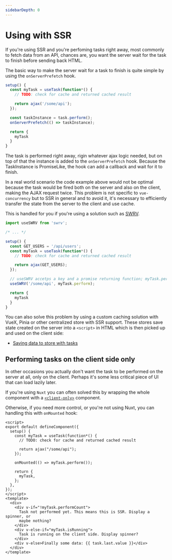 ```yaml
---
sidebarDepth: 0
---
```


# Using with SSR

If you're using SSR and you're perfoming tasks right away, most commonly to fetch data from an API, chances are, you want the server wait for the task to finish before sending back HTML.

The basic way to make the server wait for a task to finish is quite simple by using the `onServerPrefetch` hook.

```ts
setup() {
  const myTask = useTask(function*() {
    // TODO: check for cache and returned cached result

    return ajax('/some/api');
  });

  const taskInstance = task.perform();
  onServerPrefetch(() => taskInstance);

  return {
    myTask
  }
}
```

The task is performed right away, rigin whatever ajax logic needed, but on top of that the instance is added to the `onServerPrefetch` hook. Because the TaskInstance is PromiseLike, the hook can add a callback and wait for it to finish.

In a real world scenario the code example above would not be optimal because the task would be fired both on the server and also on the client, making the AJAX request twice. This problem is not specific to `vue-concurrency` but to SSR in general and to avoid it, it's necessary to efficiently transfer the state from the server to the client and use cache.

This is handled for you if you're using a solution such as [SWRV](https://github.com/Kong/swrv).

```ts
import useSWRV from 'swrv';

/* ... */

setup() {
  const GET_USERS = '/api/users';
  const myTask = useTask(function*() {
    // TODO: check for cache and returned cached result

    return ajax(GET_USERS);
  });

  // useSWRV accetps a key and a promise returning function; myTask.perform is a function returning TaskInstance which is a PromiseLike object and therefore suffices
  useSWRV('/some/api', myTask.perform);

  return {
    myTask
  }
}
```

You can also solve this problem by using a custom caching solution with VueX, Pinia or other centralized store with SSR support. These stores save state created on the server into a `<script>` in HTML which is then picked up and used on the client side:

- [Saving data to store with tasks](/examples/store)

## Performing tasks on the client side only

In other occasions you actually don't want the task to be performed on the server at all, only on the client. Perhaps it's some less critical piece of UI that can load lazily later.

If you're using `Nuxt` you can often solved this by wrapping the whole component with a [`<client-only>`](https://nuxtjs.org/api/components-client-only/) component.

Otherwise, if you need more control, or you're not using Nuxt, you can handling this with `onMounted` hook:

```vue
<script>
export default defineComponent({
  setup() {
    const myTask = useTask(function*() {
      // TODO: check for cache and returned cached result

      return ajax("/some/api");
    });

    onMounted(() => myTask.perform());

    return {
      myTask,
    };
  },
});
</script>
<template>
  <div>
    <div v-if="!myTask.performCount">
      Task not performed yet. This means this is SSR. Display a spinner, or
      maybe nothing?
    </div>
    <div v-else-if="myTask.isRunning">
      Task is running on the client side. Display spinner?
    </div>
    <div v-else>Finally some data: {{ task.last.value }}</div>
  </div>
</template>
```
